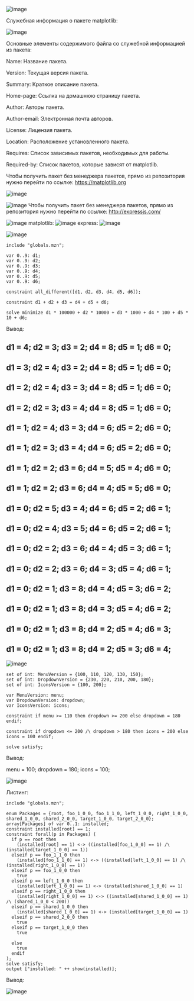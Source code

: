 ![image](https://github.com/user-attachments/assets/6c158b97-4e3c-4d2c-95ec-cce019e96037)

Служебная информация о пакете matplotlib:

![image](https://github.com/user-attachments/assets/27c588c9-7667-4c9b-90d6-5b7cb1b36560)

Основные элементы содержимого файла со служебной информацией из пакета:

Name: Название пакета.

Version: Текущая версия пакета.

Summary: Краткое описание пакета.

Home-page: Ссылка на домашнюю страницу пакета.

Author: Авторы пакета.

Author-email: Электронная почта авторов.

License: Лицензия пакета.

Location: Расположение установленного пакета.

Requires: Список зависимых пакетов, необходимых для работы.

Required-by: Список пакетов, которые зависят от matplotlib.

Чтобы получить пакет без менеджера пакетов, прямо из репозитория нужно перейти по ссылке: https://matplotlib.org




![image](https://github.com/user-attachments/assets/b1061b22-8d0c-428c-8bb1-d1fdf2b4bb1a)

![image](https://github.com/user-attachments/assets/055cea4b-127d-4e35-a900-5ffc04a2ee96)
Чтобы получить пакет без менеджера пакетов, прямо из репозитория нужно перейти по ссылке: http://expressjs.com/


![image](https://github.com/user-attachments/assets/775ce48d-2319-4157-aadb-a7695dfe8cc4)
matplotlib:
![image](https://github.com/user-attachments/assets/dff1d6ee-af31-4c7a-ac5d-f341b1cfa275)
express:
![image](https://github.com/user-attachments/assets/5d069fae-e8d6-4b65-91fd-15d415d46529)




![image](https://github.com/user-attachments/assets/711c54e7-302a-460f-9cff-81584ba07e76)

```MiniZinc
include "globals.mzn";

var 0..9: d1;  
var 0..9: d2; 
var 0..9: d3;  
var 0..9: d4; 
var 0..9: d5;  
var 0..9: d6; 

constraint all_different([d1, d2, d3, d4, d5, d6]);

constraint d1 + d2 + d3 = d4 + d5 + d6;  

solve minimize d1 * 100000 + d2 * 10000 + d3 * 1000 + d4 * 100 + d5 * 10 + d6;
```
Вывод:

d1 = 4;
d2 = 3;
d3 = 2;
d4 = 8;
d5 = 1;
d6 = 0;
----------
d1 = 3;
d2 = 4;
d3 = 2;
d4 = 8;
d5 = 1;
d6 = 0;
----------
d1 = 2;
d2 = 4;
d3 = 3;
d4 = 8;
d5 = 1;
d6 = 0;
----------
d1 = 2;
d2 = 3;
d3 = 4;
d4 = 8;
d5 = 1;
d6 = 0;
----------
d1 = 1;
d2 = 4;
d3 = 3;
d4 = 6;
d5 = 2;
d6 = 0;
----------
d1 = 1;
d2 = 3;
d3 = 4;
d4 = 6;
d5 = 2;
d6 = 0;
----------
d1 = 1;
d2 = 2;
d3 = 6;
d4 = 5;
d5 = 4;
d6 = 0;
----------
d1 = 1;
d2 = 2;
d3 = 6;
d4 = 4;
d5 = 5;
d6 = 0;
----------
d1 = 0;
d2 = 5;
d3 = 4;
d4 = 6;
d5 = 2;
d6 = 1;
----------
d1 = 0;
d2 = 4;
d3 = 5;
d4 = 6;
d5 = 2;
d6 = 1;
----------
d1 = 0;
d2 = 2;
d3 = 6;
d4 = 4;
d5 = 3;
d6 = 1;
----------
d1 = 0;
d2 = 2;
d3 = 6;
d4 = 3;
d5 = 4;
d6 = 1;
----------
d1 = 0;
d2 = 1;
d3 = 8;
d4 = 4;
d5 = 3;
d6 = 2;
----------
d1 = 0;
d2 = 1;
d3 = 8;
d4 = 3;
d5 = 4;
d6 = 2;
----------
d1 = 0;
d2 = 1;
d3 = 8;
d4 = 2;
d5 = 4;
d6 = 3;
----------
d1 = 0;
d2 = 1;
d3 = 8;
d4 = 2;
d5 = 3;
d6 = 4;
----------


![image](https://github.com/user-attachments/assets/705ffa7e-89cb-485e-89be-3dcf5e3b2891)

```MiniZinc
set of int: MenuVersion = {100, 110, 120, 130, 150};
set of int: DropdownVersion = {230, 220, 210, 200, 180};
set of int: IconsVersion = {100, 200};

var MenuVersion: menu;
var DropdownVersion: dropdown;
var IconsVersion: icons;

constraint if menu >= 110 then dropdown >= 200 else dropdown = 180 endif;

constraint if dropdown <= 200 /\ dropdown > 180 then icons = 200 else icons = 100 endif;

solve satisfy;
```

Вывод:

menu = 100;
dropdown = 180;
icons = 100;



![image](https://github.com/user-attachments/assets/2cdf3ec2-7361-495c-a541-fd6fdab9d553)

Листинг: 
```
include "globals.mzn";

enum Packages = {root, foo_1_0_0, foo_1_1_0, left_1_0_0, right_1_0_0, shared_1_0_0, shared_2_0_0, target_1_0_0, target_2_0_0};
array[Packages] of var 0..1: installed;
constraint installed[root] == 1; 
constraint forall(p in Packages) (
  if p == root then
    (installed[root] == 1) <-> ((installed[foo_1_0_0] == 1) /\ (installed[target_1_0_0] == 1))
  elseif p == foo_1_1_0 then
    (installed[foo_1_1_0] == 1) <-> ((installed[left_1_0_0] == 1) /\ (installed[right_1_0_0] == 1))
  elseif p == foo_1_0_0 then
    true
  elseif p == left_1_0_0 then
    (installed[left_1_0_0] == 1) <-> (installed[shared_1_0_0] == 1)
  elseif p == right_1_0_0 then
    (installed[right_1_0_0] == 1) <-> ((installed[shared_1_0_0] == 1) /\ (shared_1_0_0 < 200))
  elseif p == shared_1_0_0 then
    (installed[shared_1_0_0] == 1) <-> (installed[target_1_0_0] == 1)
  elseif p == shared_2_0_0 then
    true
  elseif p == target_1_0_0 then
    true

  else
    true
  endif
);
solve satisfy;
output ["installed: " ++ show(installed)];

```
Вывод:

![image](https://github.com/user-attachments/assets/25780ae6-2dc7-4ebb-9dd9-1ac6febafb47)
